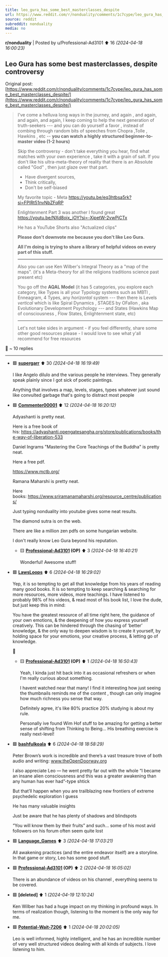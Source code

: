 ```yaml
---
title: leo_gura_has_some_best_masterclasses_despite
url: https://www.reddit.com/r/nonduality/comments/1c7cype/leo_gura_has_some_best_masterclasses_despite/
source: reddit
subreddit: nonduality
media: no
---
```

**r/nonduality** | Posted by u/Professional-Ad3101 ⬆️ 16 _(2024-04-18 16:00:23)_

## Leo Gura has some best masterclasses, despite controversy 

Original post: [https://www.reddit.com/r/nonduality/comments/1c7cype/leo_gura_has_some_best_masterclasses_despite/](https://www.reddit.com/r/nonduality/comments/1c7cype/leo_gura_has_some_best_masterclasses_despite/)

> 
> I've come a helluva long ways in the journey, and again , and again, and again, and again, I keep coming to help the next generation of truth-seekers --- and you can do yourself a favor , instead of combing through random bits of speeches from Chopra ,Tolle , Hawkins , etc  -- **you can watch a highly structured beginner-to-master video (1-2 hours)**
> 
> Skip the controversy - don't take everything you hear, find what matches with your own experience , take it with a grain of salt.   If you don't like his ultra-meta-theory of reality that there is an Absolute called "God" , then just glaze over that part.    
> 
> - Have divergent sources, 
> - Think critically, 
> - Don't be self-biased
> 
> My favorite topic - Meta 
> https://youtu.be/eq3htbsa5rk?si=FPIRt51nvNbZFqRP
> 
> Enlightenment Part 3 was another I found great
> https://youtu.be/NXd8ojx_jOY?si=-XipetW-2vwPjCTx
> 
> He has a YouTube Shorts also "Actualized clips"
> 
> **Please don't downvote me because you don't like Leo Gura.**
> 
> **All I'm doing is trying to share a library of helpful videos on every part of this stuff.**
> 
> 
> ---------------
> Also you can use Ken Wilber's Integral Theory as a "map of the maps". (it's a Meta-theory for all the religions traditions science past present etc)   
> 
> You go off the **AQAL Model** (it has 5 categories, you explore each category, like Types is all your Typology systems such as MBTI , Enneagram, 4 Types, any *horizontal* system --- then there is Levels *vertical* which is like Spiral Dynamics , STAGES by OFallon , aka Evolutionary Development Psychology --- and States (Hawkins Map of consciousness , Flow States, Enlightenment state, etc) 
> 
> ---------------
> 
> Let's not take sides in argument - if you feel differently, share some other good resources please -  I would love to see what y'all recommend for free resources 
> 
> 
> 
> 
> 

💬 ~ 10 replies

---

* 🟩 **[supergarr](https://www.reddit.com/user/supergarr)** ⬆️ 30 _(2024-04-18 16:19:49)_

	I like Angelo dilulo and the various people he interviews. They generally speak plainly since I got sick of poetic paintings.

	Anything that involves a map, levels, stages, types whatever just sound like convulted garbage that's going to distract most people

* 🟩 **[Commenter00001](https://www.reddit.com/user/Commenter00001)** ⬆️ 12 _(2024-04-18 16:20:12)_

	Adyashanti is pretty neat. 

	Here is a free book of his: https://adyashanti.opengatesangha.org/store/publications/books/the-way-of-liberation-533

	Daniel Ingrams "Mastering the Core Teachings of the Buddha" is pretty neat. 

	Here a free pdf. 

	https://www.mctb.org/

	Ramana Maharshi is pretty neat. 

	Here books: https://www.sriramanamaharshi.org/resource_centre/publications/

	Just typing nonduality into youtube gives some neat results. 

	The diamond sutra is on the web. 

	There are like a million zen pdfs on some hungarian website. 

	I don't really know Leo Gura beyond his reputation. 

	* 🟨 **[Professional-Ad3101](https://www.reddit.com/user/Professional-Ad3101) (OP)** ⬆️ 3 _(2024-04-18 16:40:21)_

		Wonderful!  Awesome stuff!

* 🟩 **[LawsLoops](https://www.reddit.com/user/LawsLoops)** ⬆️ 6 _(2024-04-18 16:29:02)_

	Yep, it is so tempting to get all that knowledge from his years of reading many good books. It is so tempting to keep searching &amp; searching for more resources, more videos, more teachings. I have listened to probably 98% of his videos, &amp; read most of his book list, I love the dude, but just keep this in mind:

	You have the greatest resource of all time right here, the guidance of your own emotions, &amp; the deepening of how you express yourself creatively. This can be hindered through the chasing of ‘better’ knowledge, &amp; the only way to deepen wisdom is to create it yourself, by holding space for your emotions, your creative process, &amp; letting go of knowledge. 

	🤍

	* 🟨 **[Professional-Ad3101](https://www.reddit.com/user/Professional-Ad3101) (OP)** ⬆️ 1 _(2024-04-18 16:50:43)_

		Yeah, I kinda just hit back into it as occasional refreshers or when I'm really curious about something. 
		
		I havent watched near that many! I find it interesting how just seeing the thumbnails reminds me of the content , though can only imagine how much richness you sense that way. 
		
		Definitely agree, it's like 80% practice 20% studying is about my rule. 
		
		Personally ive found Wim Hof stuff to be amazing for getting a better sense of shifting from Thinking to Being... His breathing exercise is really next-level!

* 🟩 **[bashfulkoala](https://www.reddit.com/user/bashfulkoala)** ⬆️ 6 _(2024-04-18 18:58:29)_

	Peter Brown’s work is incredible and there’s a vast treasure trove of both audio and writing: www.theOpenDoorway.org

	I also appreciate Leo — he went pretty far out with the whole “I became an insane alien consciousness and this was a greater awakening than any human has ever had”-type shtick

	But that’ll happen when you are trailblazing new frontiers of extreme psychedelic exploration I guess 

	He has many valuable insights

	Just be aware that he has plenty of shadows and blindspots 

	“You will know them by their fruits” and such… some of his most avid followers on his forum often seem quite lost

* 🟩 **[Language_Games](https://www.reddit.com/user/Language_Games)** ⬆️ 3 _(2024-04-18 17:03:21)_

	All awakening practices (and the entire endeavor itself) are a storyline. In that game or story, Leo has some good stuff.

* 🟩 **[Professional-Ad3101](https://www.reddit.com/user/Professional-Ad3101) (OP)** ⬆️ 2 _(2024-04-18 16:05:02)_

	There is an abundance of videos on his channel  , everything seems to be covered.

* 🟩 **[deleted]** ⬆️ 1 _(2024-04-19 12:10:24)_

	Ken Wilber has had a huge impact on my thinking in profound ways. In terms of realization though, listening to the moment is the only way for me.

* 🟩 **[Potential-Wait-7206](https://www.reddit.com/user/Potential-Wait-7206)** ⬆️ 1 _(2024-04-18 20:02:05)_

	Leo is well informed,  highly intelligent, and he has an incredible number of very well structured videos dealing with all kinds of subjects.   I love listening to him.


